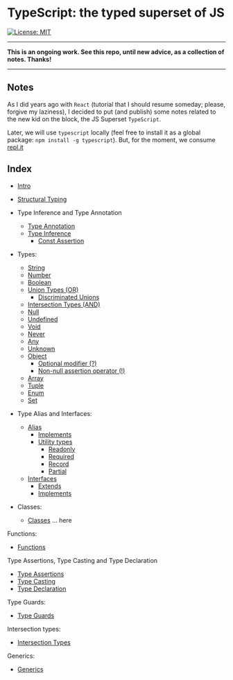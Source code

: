 # TypeScript: the typed superset of JS

[![License: MIT](https://img.shields.io/badge/License-MIT-brightgreen.svg)](https://opensource.org/licenses/MIT)

---

**This is an ongoing work. See this repo, until new advice, as a collection of notes. Thanks!**

---

## Notes

As I did years ago with `React` (tutorial that I should resume someday; please, forgive my laziness), I decided to put (and publish) some notes related to the new kid on the block, the JS Superset `TypeScript`.

Later, we will use `typescript` locally (feel free to install it as a global package: `npm install -g typescript`). But, for the moment, we consume [repl.it](https://repl.it/languages/typescript)

## Index

* [Intro](./00_0_intro.md)

* [Structural Typing](./00_1_0_structural-typing.md)

* Type Inference and Type Annotation
  * [Type Annotation](./01_1_1_type-inference-and-type-annotation.md#type-annotation-or-type-assignment)
  * [Type Inference](./01_1_1_type-inference-and-type-annotation.md#type-inference)
    * [Const Assertion](./01_1_1_type-inference-and-type-annotation.md#const-assertion)

* Types:
  * [String](./01_2_types-string-number-boolean-union.md#string)
  * [Number](./01_2_types-string-number-boolean-union.md#number)
  * [Boolean](./01_2_types-string-number-boolean-union.md#boolean)
  * [Union Types (OR)](./01_2_types-string-number-boolean-union.md#union-types)
    * [Discriminated Unions](./01_2_types-string-number-boolean-union.md#discriminated-unions)
  * [Intersection Types (AND)](./01_2_types-string-number-boolean-union.md#intersection-types)
  * [Null](./01_3_types-null-undefined-void-never-any-unknown.md#null)
  * [Undefined](./01_3_types-null-undefined-void-never-any-unknown.md#undefined)
  * [Void](./01_3_types-null-undefined-void-never-any-unknown.md#void)
  * [Never](./01_3_types-null-undefined-void-never-any-unknown.md#never)
  * [Any](./01_3_types-null-undefined-void-never-any-unknown.md#any)
  * [Unknown](./01_3_types-null-undefined-void-never-any-unknown.md#unknown)
  * [Object](./01_4_types-object-array-tuple-enum-set.md#object)
    * [Optional modifier (?)](./01_4_types-object-array-tuple-enum-set.md#optional-modifier)
    * [Non-null assertion operator (!)](./01_4_types-object-array-tuple-enum-set.md#non-null-assertion-operator)
  * [Array](./01_4_types-object-array-tuple-enum-set.md#array)
  * [Tuple](./01_4_types-object-array-tuple-enum-set.md#tuple)
  * [Enum](./01_4_types-object-array-tuple-enum-set.md#enum)
  * [Set](./01_4_types-object-array-tuple-enum-set.md#set)

* Type Alias and Interfaces:
  * [Alias](./01_5_type-alias-interfaces.md#type-alias)
    * [Implements](./01_5_type-alias-interfaces.md#implements)
    * [Utility types](./01_5_type-alias-interfaces.md#utility-types)
      * [Readonly](./01_5_type-alias-interfaces.md#readonly)
      * [Required](./01_5_type-alias-interfaces.md#required)
      * [Record](./01_5_type-alias-interfaces.md#record)
      * [Partial](./01_5_type-alias-interfaces.md#partial)
  * [Interfaces](./01_5_type-alias-interfaces.md#interfaces)
    * [Extends](./01_5_type-alias-interfaces.md#extends)
    * [Implements](./01_5_type-alias-interfaces.md#implements-1)

* Classes:
  * [Classes](./01_6_classes.md#classes)
... here

Functions:
  * [Functions](./01_7_functions.md#functions)

Type Assertions, Type Casting and Type Declaration
  * [Type Assertions](./02_0_type-assertions-casting-declaration.md#type-assertions)
  * [Type Casting](./02_0_type-assertions-casting-declaration.md#type-casting-or-type-coercion)
  * [Type Declaration](./02_0_type-assertions-casting-declaration.md#type-declarations)

Type Guards:
  * [Type Guards](./02_1_type-guards.md#type-guards)

Intersection types:
  * [Intersection Types](./02_2_intersection-types.md#intersection-types)

Generics:
  * [Generics](./03_0_generics.md#generics)